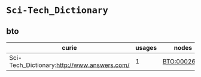 # `Sci-Tech_Dictionary`

## bto

| curie                                       |   usages | nodes                                             |
|---------------------------------------------|----------|---------------------------------------------------|
| Sci-Tech_Dictionary:http://www.answers.com/ |        1 | [BTO:0002625](https://bioregistry.io/BTO:0002625) |

